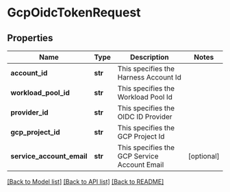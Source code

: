 # GcpOidcTokenRequest

## Properties
Name | Type | Description | Notes
------------ | ------------- | ------------- | -------------
**account_id** | **str** | This specifies the Harness Account Id | 
**workload_pool_id** | **str** | This specifies the Workload Pool Id | 
**provider_id** | **str** | This specifies the OIDC ID Provider | 
**gcp_project_id** | **str** | This specifies the GCP Project Id | 
**service_account_email** | **str** | This specifies the GCP Service Account Email | [optional] 

[[Back to Model list]](../README.md#documentation-for-models) [[Back to API list]](../README.md#documentation-for-api-endpoints) [[Back to README]](../README.md)

